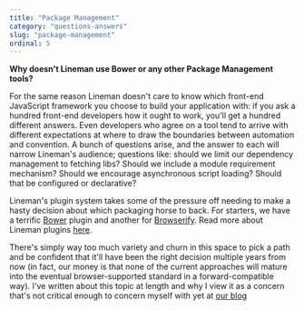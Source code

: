 ```yaml
---
title: "Package Management"
category: "questions-answers"
slug: "package-management"
ordinal: 5
---
```


__Why doesn't Lineman use Bower or any other Package Management tools?__

For the same reason Lineman doesn't care to know which front-end JavaScript framework you choose to build your application with: if you ask a hundred front-end developers how it ought to work, you'll get a hundred different answers. Even developers who agree on a tool tend to arrive with different expectations at where to draw the boundaries between automation and convention. A bunch of questions arise, and the answer to each will narrow Lineman's audience; questions like: should we limit our dependency management to fetching libs? Should we include a module requirement mechanism? Should we encourage asynchronous script loading? Should that be configured or declarative?

Lineman's plugin system takes some of the pressure off needing to make a hasty decision about which packaging horse to back. For starters, we have a terrific [Bower](https://github.com/linemanjs/lineman-bower) plugin and another for [Browserify](https://github.com/linemanjs/lineman-browserify). Read more about Lineman plugins [here](#adding-lineman-plugins).

There's simply way too much variety and churn in this space to pick a path and be confident that it'll have been the right decision multiple years from now (in fact, our money is that none of the current approaches will mature into the eventual browser-supported standard in a forward-compatible way). I've written about this topic at length and why I view it as a concern that's not critical enough to concern myself with yet at [our blog](http://blog.testdouble.com/posts/2013-06-16-unrequired-love.html)
